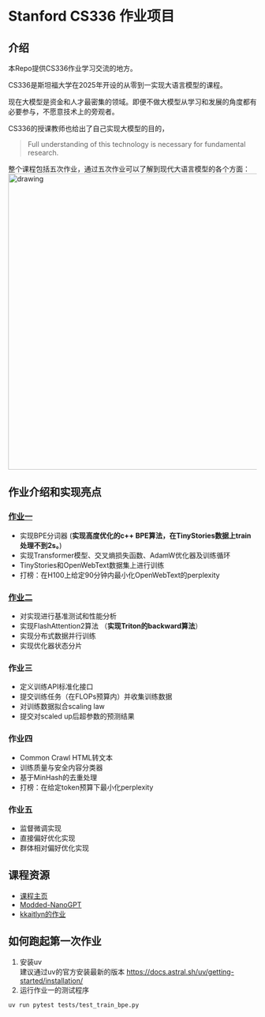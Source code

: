 # Stanford CS336 作业项目

## 介绍 
本Repo提供CS336作业学习交流的地方。

CS336是斯坦福大学在2025年开设的从零到一实现大语言模型的课程。

现在大模型是资金和人才最密集的领域。即便不做大模型从学习和发展的角度都有必要参与，不愿意技术上的旁观者。

CS336的授课教师也给出了自己实现大模型的目的，

> Full understanding of this technology is necessary for fundamental research.


整个课程包括五次作业，通过五次作业可以了解到现代大语言模型的各个方面：
<img src="https://github.com/user-attachments/assets/ac896cc4-3a4f-4e61-8824-8fa906b50fce" alt="drawing" width="600"/>

## 作业介绍和实现亮点
### [作业一](https://github.com/mocibb/cs336/blob/main/assign1.md)
* 实现BPE分词器‌ (**实现高度优化的c++ BPE算法，在TinyStories数据上train处理不到2s。**)
* 实现Transformer模型、交叉熵损失函数、AdamW优化器及训练循环‌
* TinyStories和OpenWebText数据集上进行训练‌ 
* 打榜：在H100上给定90分钟内最小化OpenWebText的perplexity

### [作业二](https://github.com/mocibb/cs336/blob/main/assign2.md)
* 对实现进行基准测试和性能分析‌
* 实现FlashAttention2算法 （**实现Triton的backward算法**）
* 实现分布式数据并行训练‌
* 实现优化器状态分片‌

### 作业三
* 定义训练API标准化接口
* 提交训练任务（在FLOPs预算内）并收集训练数据
* 对训练数据拟合scaling law
* 提交对scaled up后超参数的预测结果

### 作业四
* Common Crawl HTML转文本‌
* 训练质量与安全内容分类器‌
* 基于MinHash的去重处理‌
* 打榜：在给定token预算下最小化perplexity

### 作业五
* 监督微调实现
* 直接偏好优化实现
* 群体相对偏好优化实现

## 课程资源
- [课程主页](https://stanford-cs336.github.io/spring2025/)
- [Modded-NanoGPT](https://github.com/KellerJordan/modded-nanogpt)
- [kkaitlyn的作业](https://github.com/kkaitlyn111/cs336-assignment1)

## 如何跑起第一次作业
1. 安装uv<br/>
   建议通过uv的官方安装最新的版本 https://docs.astral.sh/uv/getting-started/installation/
2. 运行作业一的测试程序
```sh
uv run pytest tests/test_train_bpe.py
```
